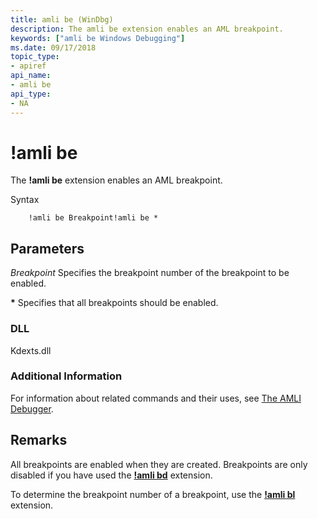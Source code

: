 ```yaml
---
title: amli be (WinDbg)
description: The amli be extension enables an AML breakpoint.
keywords: ["amli be Windows Debugging"]
ms.date: 09/17/2018
topic_type:
- apiref
api_name:
- amli be
api_type:
- NA
---
```


# !amli be

The **!amli be** extension enables an AML breakpoint.

Syntax

```dbgcmd
    !amli be Breakpoint!amli be *
```

## <span id="ddk__amli_be_dbg"></span><span id="DDK__AMLI_BE_DBG"></span>Parameters

<span id="_______Breakpoint______"></span><span id="_______breakpoint______"></span><span id="_______BREAKPOINT______"></span> *Breakpoint*
Specifies the breakpoint number of the breakpoint to be enabled.

<span id="______________"></span> **\***
Specifies that all breakpoints should be enabled.

### <span id="DLL"></span><span id="dll"></span>DLL

Kdexts.dll

### <span id="Additional_Information"></span><span id="additional_information"></span><span id="ADDITIONAL_INFORMATION"></span>Additional Information

For information about related commands and their uses, see [The AMLI Debugger](the-amli-debugger.md).

## Remarks

All breakpoints are enabled when they are created. Breakpoints are only disabled if you have used the [**!amli bd**](-amli-bd.md) extension.

To determine the breakpoint number of a breakpoint, use the [**!amli bl**](-amli-bl.md) extension.
